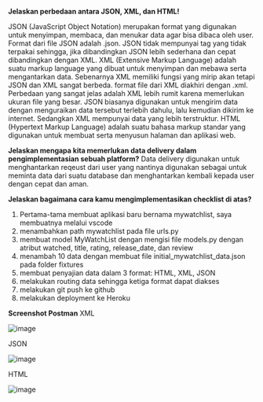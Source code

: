**Jelaskan perbedaan antara JSON, XML, dan HTML!**

JSON (JavaScript Object Notation) merupakan format yang digunakan untuk menyimpan, membaca, dan menukar data agar bisa dibaca oleh user. Format dari file JSON adalah .json. JSON tidak mempunyai tag yang tidak terpakai sehingga, jika dibandingkan JSON lebih sederhana dan cepat dibandingkan dengan XML. 
XML (Extensive Markup Language) adalah suatu markup language yang dibuat untuk menyimpan dan mebawa serta mengantarkan data. Sebenarnya XML memiliki fungsi yang mirip akan tetapi JSON dan XML sangat berbeda. format file dari XML diakhiri dengan .xml. Perbedaan yang sangat jelas adalah XML lebih rumit karena memerlukan ukuran file yang besar. JSON biasanya digunakan untuk mengirim data dengan menguraikan data tersebut terlebih dahulu,  lalu kemudian dikirim ke internet. Sedangkan XML mempunyai data yang lebih terstruktur. HTML (Hypertext Markup Language) adalah suatu bahasa markup standar yang digunakan untuk membuat serta  menyusun halaman dan aplikasi web.

**Jelaskan mengapa kita memerlukan data delivery dalam pengimplementasian sebuah platform?**
Data delivery digunakan untuk menghantarkan reqeust dari user yang nantinya digunakan sebagai untuk meminta data dari suatu database dan menghantarkan kembali kepada user dengan cepat dan aman.

**Jelaskan bagaimana cara kamu mengimplementasikan checklist di atas?**
1. Pertama-tama membuat aplikasi baru bernama mywatchlist, saya membuatnya melalui vscode
2. menambahkan path mywatchlist pada file urls.py
3. membuat model MyWatchList dengan mengisi file models.py dengan atribut watched, title, rating, release_date, dan review
4. menambah 10 data dengan membuat file initial_mywatchlist_data.json pada folder fixtures
5. membuat penyajian data dalam 3 format: HTML, XML, JSON
6. melakukan routing data sehingga ketiga format dapat diakses
7. melakukan git push ke github
8. melakukan deployment ke Heroku 

**Screenshot Postman**
XML

![image](https://user-images.githubusercontent.com/92297505/191659875-b7e8f74e-9c7f-4f93-84b7-349d338aa092.png)

JSON

![image](https://user-images.githubusercontent.com/92297505/191660006-c586c6da-464e-40ee-819b-09e615056730.png)

HTML

![image](https://user-images.githubusercontent.com/92297505/191660057-3a2b8b18-b0dd-4408-9765-d91502ba34cb.png)



